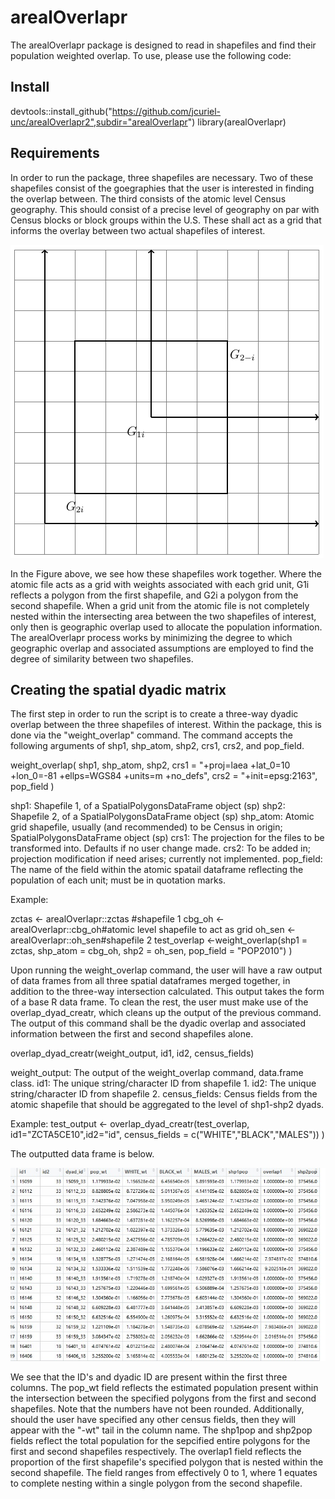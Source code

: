 # arealOverlapr

The arealOverlapr package is designed to read in shapefiles and find their population weighted overlap. To use, please use the following code: 

## Install 

devtools::install_github("https://github.com/jcuriel-unc/arealOverlapr2",subdir="arealOverlapr")
library(arealOverlapr)

## Requirements 

In order to run the package, three shapefiles are necessary. Two of these shapefiles consist of the goegraphies that the user is interested in finding the overlap between. The third consists of the atomic level Census geography. This should consist of a precise level of geography on par with Census blocks or block groups within the U.S. These shall act as a grid that informs the overlay between two actual shapefiles of interest. 

![Example](pop_overlap_example.png)

In the Figure above, we see how these shapefiles work together. Where the atomic file acts as a grid with weights associated with each grid unit, G1i reflects a polygon from the first shapefile, and G2i a polygon from the second shapefile. When a grid unit from the atomic file is not completely nested within the intersecting area between the two shapefiles of interest, only then is geographic overlap used to allocate the population information. The arealOverlapr process works by minimizing the degree to which geographic overlap and associated assumptions are employed to find the degree of similarity between two shapefiles. 

## Creating the spatial dyadic matrix 

The first step in order to run the script is to create a three-way dyadic overlap between the three shapefiles of interest. Within the package, this is done via the "weight_overlap" command. The command accepts the following arguments of shp1, shp_atom, shp2, crs1, crs2, and pop_field.

weight_overlap(
  shp1,
  shp_atom,
  shp2,
  crs1 = "+proj=laea +lat_0=10 +lon_0=-81 +ellps=WGS84 +units=m +no_defs",
  crs2 = "+init=epsg:2163",
  pop_field
)

shp1: Shapefile 1, of a SpatialPolygonsDataFrame object (sp)
shp2: Shapefile 2, of a SpatialPolygonsDataFrame object (sp)
shp_atom: Atomic grid shapefile, usually (and recommended) to be Census in origin; SpatialPolygonsDataFrame object (sp)
crs1: The projection for the files to be transformed into. Defaults if no user change made. 
crs2: To be added in; projection modification if need arises; currently not implemented. 
pop_field: The name of the field within the atomic spatail dataframe reflecting the population of each unit; must be in quotation marks. 

Example: 

zctas <- arealOverlapr::zctas #shapefile 1
cbg_oh <- arealOverlapr::cbg_oh#atomic level shapefile to act as grid 
oh_sen <- arealOverlapr::oh_sen#shapefile 2
test_overlap <-weight_overlap(shp1 = zctas, shp_atom = cbg_oh, shp2 = oh_sen, pop_field = "POP2010")
)

Upon running the weight_overlap command, the user will have a raw output of data frames from all three spatial dataframes merged together, in addition to the three-way intersection calculated. This output takes the form of a base R data frame. To clean the rest, the user must make use of the overlap_dyad_creatr, which cleans up the output of the previous command. The output of this command shall be the dyadic overlap and associated information between the first and second shapefiles alone. 

overlap_dyad_creatr(weight_output, id1, id2, census_fields)

weight_output: The output of the weight_overlap command, data.frame class. 
id1: The unique string/character ID from shapefile 1. 
id2: The unique string/character ID from shapefile 2. 
census_fields: Census fields from the atomic shapefile that should be aggregated to the level of shp1-shp2 dyads. 

Example: 
test_output <- overlap_dyad_creatr(test_overlap, id1="ZCTA5CE10",id2="id", census_fields = c("WHITE","BLACK","MALES"))
)

The outputted data frame is below. 


![Example2](example_overlap_output.jpg)

We see that the ID's and dyadic ID are present within the first three columns. The pop_wt field reflects the estimated population present within the intersection between the specified polygons from the first and second shapefiles. Note that the numbers have not been rounded. Additionally, should the user have specified any other census fields, then they will appear with the "-wt" tail in the column name. The shp1pop and shp2pop fields reflect the total population for the sepcified entire polygons for the first and second shapefiles respectively. The overlap1 field reflects the proportion of the first shapefile's specified polygon that is nested within the second shapefile. The field ranges from effectively 0 to 1, where 1 equates to complete nesting within a single polygon from the second shapefile.  
